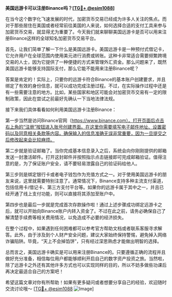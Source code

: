 **美国远游卡可以注册Binance吗？[[TG💪+ @esim1088](https://t.me/s/esim1088)]**

在当今这个数字化飞速发展的时代，加密货币交易已经成为许多人关注的焦点。而对于那些居住在美国或者经常前往美国的人来说，如何选择合适的支付工具来参与加密货币交易，就显得尤为重要了。今天我们就来聊聊美国远游卡是否可以用来注册Binance这样的全球知名加密货币交易平台。

首先，让我们简单了解一下什么是美国远游卡。美国远游卡是一种预付式借记卡，它允许用户在全球范围内使用美元进行消费或转账。这种卡非常适合需要频繁跨境交易的人士，因为它提供了一种便捷的方式来管理外汇资金。那么问题来了，既然美国远游卡能够支持国际支付，那么它能不能用来注册Binance呢？

答案是肯定的！实际上，只要你的远游卡符合Binance的基本账户创建要求，并且绑定了有效的身份信息，就可以成功完成注册过程。不过，在实际操作过程中还是有一些需要注意的地方。比如，某些国家和地区可能会对加密货币交易有一定的限制政策，因此在尝试之前最好先确认一下当地法律法规。

接下来我们具体看看如何利用美国远游卡注册Binance：

第一步当然是访问Binance官网（https://www.binance.com）。打开页面后点击右上角的“注册”按钮进入账号创建界面。在这里你需要填写电子邮件地址、设置密码以及同意相关条款等内容。确保输入的信息准确无误非常重要，因为一旦提交之后修改起来会比较麻烦。

第二步就是验证邮箱了。当你完成基本信息录入之后，系统会向你刚刚提供的邮箱发送一封激活邮件。打开这封邮件并按照指示点击链接即可完成邮箱验证。值得注意的是，为了保证账户安全，请不要轻易泄露自己的验证码给他人。

第三步则是绑定银行卡或者电子钱包作为充值方式之一。对于使用美国远游卡的朋友来说，这里就需要特别注意了。通常情况下，Binance支持多种主流支付渠道，包括信用卡/借记卡、第三方支付平台等。如果你的远游卡属于其中之一，并且已经开通了线上支付功能，则可以直接将其添加至账户中。

第四步也是最后一步就是完成首次存款操作啦！通过上述步骤成功绑定远游卡之后，就可以开始向Binance账户内转入资金了。不过在此之前，请务必确保自己了解清楚手续费等相关费用情况，以免造成不必要的经济损失。

在整个过程中，如果遇到任何困难都可以参考官方帮助文档或者联系客服寻求解答。此外，由于涉及到个人财产安全问题，建议大家始终保持警惕，避免掉入网络诈骗陷阱。毕竟，“天上不会掉馅饼”，只有经过深思熟虑才能做出明智的选择。

总而言之，美国远游卡确实是可以用来注册Binance的。只要遵循正确的流程并且做好充分准备，相信每位用户都能够顺利开启自己的数字资产投资之旅。当然啦，除了远游卡之外还有其他许多方式也可以实现同样的目的，所以不妨多做些功课后再决定最适合自己的方案吧！

希望这篇文章对你有所帮助！如果有更多疑问或者想要分享自己的经验，欢迎随时交流讨论哦～ [[TG💪+ @esim1088](https://t.me/s/esim1088) ![Image](https://i.postimg.cc/4NQfJmqS/Snipaste-2025-05-13-00-14-12.png)]